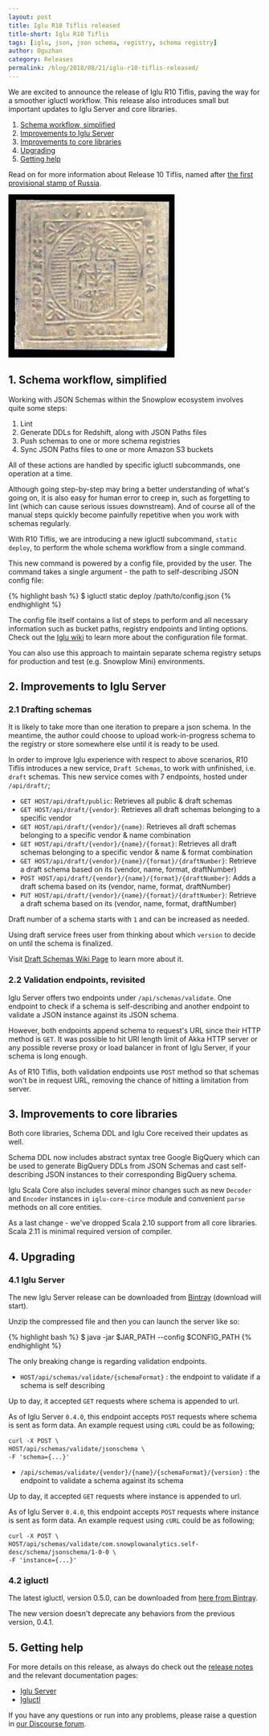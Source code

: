 ```yaml
---
layout: post
title: Iglu R10 Tiflis released
title-short: Iglu R10 Tiflis
tags: [iglu, json, json schema, registry, schema registry]
author: Oguzhan
category: Releases
permalink: /blog/2018/08/21/iglu-r10-tiflis-released/
---
```


We are excited to announce the release of Iglu R10 Tiflis, paving the way for a smoother igluctl workflow.
This release also introduces small but important updates to Iglu Server and core libraries.

1. [Schema workflow, simplified](#schema-workflow)
2. [Improvements to Iglu Server](#server-improvements)
3. [Improvements to core libraries](#core-improvements)
4. [Upgrading](#upgrading)
5. [Getting help](#help)

Read on for more information about Release 10 Tiflis, named after [the first provisional stamp of Russia][tiflis].

![tiflis-img][tiflis-img]

<!--more-->

<h2 id="schema-workflow">1. Schema workflow, simplified</h2>

Working with JSON Schemas within the Snowplow ecosystem involves quite some steps:

1. Lint
2. Generate DDLs for Redshift, along with JSON Paths files
3. Push schemas to one or more schema registries
4. Sync JSON Paths files to one or more Amazon S3 buckets

All of these actions are handled by specific igluctl subcommands, one operation at a time.

Although going step-by-step may bring a better understanding of what's going on, it is also easy for human error to creep in, such as forgetting to lint (which can cause serious issues downstream). And of course all of the manual steps quickly become painfully repetitive when you work with schemas regularly.

With R10 Tiflis, we are introducing a new igluctl subcommand, `static deploy`, to perform the whole schema workflow from a single command.

This new command is powered by a config file, provided by the user. The command takes a single argument - the path to self-describing JSON config file:

{% highlight bash %}
$ igluctl static deploy /path/to/config.json
{% endhighlight %}

The config file itself contains a list of steps to perform and all necessary information such as bucket paths, registry endpoints and linting options. Check out the [Iglu wiki][igluctl-wiki] to learn more about the configuration file format.

You can also use this approach to maintain separate schema registry setups for production and test (e.g. Snowplow Mini) environments.

<h2 id="server-improvements">2. Improvements to Iglu Server</h2>

<h3 id="draft-schemas">2.1 Drafting schemas</h3>

It is likely to take more than one iteration to prepare a json schema. In the meantime, the author could choose to upload work-in-progress schema to the registry or store somewhere else until it is ready to be used.

In order to improve Iglu experience with respect to above scenarios, R10 Tiflis introduces a new service, `Draft Schemas`, to work with unfinished, i.e. `draft` schemas. This new service comes with 7 endpoints, hosted under `/api/draft/`;

* `GET HOST/api/draft/public`: Retrieves all public & draft schemas
* `GET HOST/api/draft/{vendor}`: Retrieves all draft schemas belonging to a specific vendor
* `GET HOST/api/draft/{vendor}/{name}`: Retrieves all draft schemas belonging to a specific vendor & name combination
* `GET HOST/api/draft/{vendor}/{name}/{format}`: Retrieves all draft schemas belonging to a specific vendor & name & format combination
* `GET HOST/api/draft/{vendor}/{name}/{format}/{draftNumber}`: Retrieve a draft schema based on its (vendor, name, format, draftNumber)
* `POST HOST/api/draft/{vendor}/{name}/{format}/{draftNumber}`: Adds a draft schema based on its (vendor, name, format, draftNumber)
* `PUT HOST/api/draft/{vendor}/{name}/{format}/{draftNumber}`: Retrieve a draft schema based on its (vendor, name, format, draftNumber)

Draft number of a schema starts with `1` and can be increased as needed.

Using draft service frees user from thinking about which `version` to decide on until the schema is finalized.

Visit [Draft Schemas Wiki Page][draft-schemas-wiki] to learn more about it.

<h3 id="validation-methods">2.2 Validation endpoints, revisited</h3>

Iglu Server offers two endpoints under `/api/schemas/validate`.
One endpoint to check if a schema is self-describing and another endpoint to validate a JSON instance against its JSON schema.

However, both endpoints append schema to request's URL since their HTTP method is `GET`.
It was possible to hit URI length limit of Akka HTTP server or any possible reverse proxy or load balancer in front of Iglu Server, if your schema is long enough.

As of R10 Tiflis, both validation endpoints use `POST` method so that schemas won't be in request URL, removing the chance of hitting a limitation from server.

<h2 id="core-improvements">3. Improvements to core libraries</h2>

Both core libraries, Schema DDL and Iglu Core received their updates as well.

Schema DDL now includes abstract syntax tree Google BigQuery which can be used to generate BigQuery DDLs from JSON Schemas and cast self-describing JSON instances to their corresponding BigQuery schema.

Iglu Scala Core also includes several minor changes such as new `Decoder` and `Encoder` instances in `iglu-core-circe` module and convenient `parse` methods on all core entities.

As a last change - we've dropped Scala 2.10 support from all core libraries. Scala 2.11 is minimal required version of compiler.

<h2 id="upgrading">4. Upgrading</h2>

<h3 id="upgrade-iglu-server">4.1 Iglu Server</h3>

The new Iglu Server release can be downloaded from [Bintray][iglu-server-download] (download will start).

Unzip the compressed file and then you can launch the server like so:

{% highlight bash %}
$ java -jar $JAR_PATH --config $CONFIG_PATH
{% endhighlight %}

The only breaking change is regarding validation endpoints.

* `HOST/api/schemas/validate/{schemaFormat}` : the endpoint to validate if a schema is self describing

Up to day, it accepted `GET` requests where schema is appended to url.

As of Iglu Server `0.4.0`, this endpoint accepts `POST` requests where schema is sent as form data. An example request using `cURL` could be as following;

```
curl -X POST \
HOST/api/schemas/validate/jsonschema \
-F 'schema={...}'
```

* `/api/schemas/validate/{vendor}/{name}/{schemaFormat}/{version}` : the endpoint to validate a schema against its schema

Up to day, it accepted `GET` requests where instance is appended to url.

As of Iglu Server `0.4.0`, this endpoint accepts `POST` requests where instance is sent as form data. An example request using `cURL` could be as following;

```
curl -X POST \
HOST/api/schemas/validate/com.snowplowanalytics.self-desc/schema/jsonschema/1-0-0 \
-F 'instance={...}'
```

<h3 id="upgrade-igluctl">4.2 igluctl</h3>

The latest igluctl, version 0.5.0, can be downloaded from [here from Bintray][igluctl-download].

The new version doesn't deprecate any behaviors from the previous version, 0.4.1.

<h2 id="help">5. Getting help</h2>

For more details on this release, as always do check out the [release notes][release-notes] and the relevant documentation pages:

* [Iglu Server][iglu-server-wiki]
* [Igluctl][igluctl-wiki]

If you have any questions or run into any problems, please raise a question in [our Discourse forum][discourse].

[igluctl-wiki]: https://github.com/snowplow/iglu/wiki/Igluctl
[igluctl-download]: http://dl.bintray.com/snowplow/snowplow-generic/igluctl_0.5.0.zip

[draft-schemas-wiki]: https://github.com/snowplow/iglu/wiki/The-draft-schema-service

[release-notes]: https://github.com/snowplow/iglu/releases/tag/r10-tiflis
[discourse]: http://discourse.snowplowanalytics.com/
[iglu-server-wiki]: https://github.com/snowplow/iglu/wiki/Iglu-server
[iglu-server-download]: http://dl.bintray.com/snowplow/snowplow-generic/iglu_server_0.4.0.zip

[bigquery]: https://cloud.google.com/bigquery/

[tiflis]: https://commons.wikimedia.org/wiki/Stamps_of_Russia,_1857-1917#Tiflis
[tiflis-img]: /assets/img/blog/2018/08/tiflis.jpg
